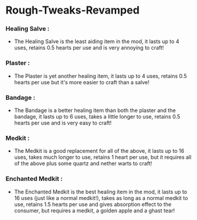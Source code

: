 # Rough-Tweaks-Revamped

### Healing Salve :
- The Healing Salve is the least aiding item in the mod, it lasts up to 4 uses, retains 0.5 hearts per use and is very annoying to craft!

### Plaster :
- The Plaster is yet another healing item, it lasts up to 4 uses, retains 0.5 hearts per use but it's more easier to craft than a salve!

### Bandage :
- The Bandage is a better healing item than both the plaster and the bandage, it lasts up to 6 uses, takes a little longer to use, retains 0.5 hearts per use and is very easy to craft!

### Medkit :
- The Medkit is a good replacement for all of the above, it lasts up to 16 uses, takes much longer to use, retains 1 heart per use, but it requires all of the above plus some quartz and nether warts to craft!

### Enchanted Medkit :
- The Enchanted Medkit is the best healing item in the mod, it lasts up to 16 uses (just like a normal medkit!), takes as long as a normal medkit to use, retains 1.5 hearts per use and gives absorption effect to the consumer, but requires a medkit, a golden apple and a ghast tear!
